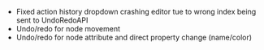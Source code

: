 - Fixed action history dropdown crashing editor tue to wrong index being sent to UndoRedoAPI
- Undo/redo for node movement
- Undo/redo for node attribute and direct property change (name/color)